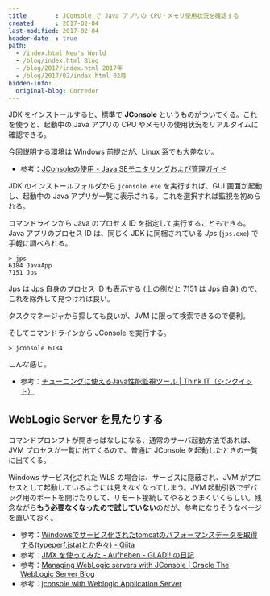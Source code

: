 ```yaml
---
title        : JConsole で Java アプリの CPU・メモリ使用状況を確認する
created      : 2017-02-04
last-modified: 2017-02-04
header-date  : true
path:
  - /index.html Neo's World
  - /blog/index.html Blog
  - /blog/2017/index.html 2017年
  - /blog/2017/02/index.html 02月
hidden-info:
  original-blog: Corredor
---
```


JDK をインストールすると、標準で **JConsole** というものがついてくる。これを使うと、起動中の Java アプリの CPU やメモリの使用状況をリアルタイムに確認できる。

今回説明する環境は Windows 前提だが、Linux 系でも大差ない。

- 参考：[JConsoleの使用 - Java SEモニタリングおよび管理ガイド](http://docs.oracle.com/javase/jp/8/docs/technotes/guides/management/jconsole.html)

JDK のインストールフォルダから `jconsole.exe` を実行すれば、GUI 画面が起動し、起動中の Java アプリが一覧に表示される。これを選択すれば監視を初められる。

コマンドラインから Java のプロセス ID を指定して実行することもできる。Java アプリのプロセス ID は、同じく JDK に同梱されている _Jps_ (`jps.exe`) で手軽に調べられる。

```batch
> jps
6184 JavaApp
7151 Jps
```

Jps は Jps 自身のプロセス ID も表示する (上の例だと 7151 は Jps 自身) ので、これを除外して見つければ良い。

タスクマネージャから探しても良いが、JVM に限って検索できるので便利。

そしてコマンドラインから JConsole を実行する。

```batch
> jconsole 6184
```

こんな感じ。

- 参考：[チューニングに使えるJava性能監視ツール | Think IT（シンクイット）](https://thinkit.co.jp/story/2011/03/25/2054)

## WebLogic Server を見たりする

コマンドプロンプトが開きっぱなしになる、通常のサーバ起動方法であれば、JVM プロセスが一覧に出てくるので、普通に JConsole を起動したときの一覧に出てくる。

Windows サービス化された WLS の場合は、サービスに隠蔽され、JVM がプロセスとして起動しているようには見えなくなってしまう。JVM 起動引数でデバッグ用のポートを開けたりして、リモート接続してやるとうまくいくらしい。残念ながら**もう必要なくなったので試していない**のだが、参考になりそうなページを置いておく。

- 参考：[Windowsでサービス化されたtomcatのパフォーマンスデータを取得する(typeperf,jstatとか色々) - Qiita](http://qiita.com/uzresk/items/72f42030332ad517f953)
- 参考：[JMX を使ってみた - Aufheben - GLAD!! の日記](http://d.hatena.ne.jp/aufheben/20061103/1162651383)
- 参考：[Managing WebLogic servers with JConsole | Oracle The WebLogic Server Blog](https://blogs.oracle.com/WebLogicServer/entry/managing_weblogic_servers_with)
- 参考：[jconsole with Weblogic Application Server](http://weblogic-wonders.com/weblogic/2014/01/13/jconsole-monitoring-weblogic-application-server/)
